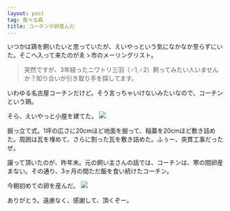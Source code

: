 ```yaml
---
layout: post
tag: 食べる森
title: コーチンが卵産んだ
---
```

いつかは鶏を飼いたいと思っていたが、えいやっという気になかなか至らずにいた。そこへ入って来たのがゑゝ市のメーリングリスト。

> 突然ですが、3年経ったニワトリ三羽（♂1,♀2）飼ってみたい人いませんか？知り合いが引き取り手を探してます。

いわゆる名古屋コーチンだけど。そう言っちゃいけないみたいなので、コーチンという鶏。

そら、えいやっと小屋を建てた。
![](https://c1.staticflickr.com/3/2927/33198875076_cdf7254d23.jpg)

掘っ立て式。1坪の広さに20cmほど地面を掘って、稲藁を20cmほど敷き詰めた。周囲は瓦を埋めて、さらに割った瓦を敷き詰めた。ふぅー、突貫工事だったぜ。

譲って頂いたのが、昨年末。元の飼い主さんの話では、コーチンは、寒の間卵産まない。その通り、3ヶ月の間ただ飯を食い続けたコーチン。

今朝初めての卵を産んだ。
![](https://c1.staticflickr.com/3/2871/33198872916_2193670815.jpg)

ありがとう。遠慮なく、感謝して、頂くぞー。

